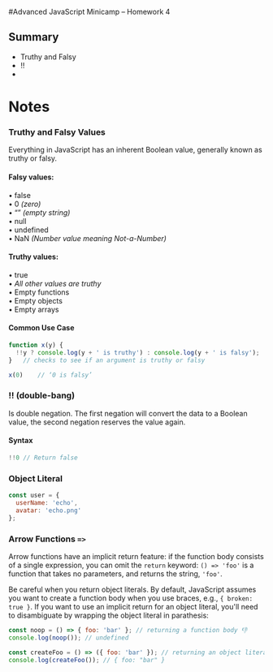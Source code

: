 #Advanced JavaScript Minicamp – Homework 4

## Summary
- Truthy and Falsy
- !!
- 

# Notes

### Truthy and Falsy Values
Everything in JavaScript has an inherent Boolean value, generally known as truthy or falsy.
#### Falsy values:  
• false  
• 0 *(zero)*  
• “” *(empty string)*  
• null  
• undefined  
• NaN *(Number value meaning Not-a-Number)*  

#### Truthy values:
• true  
• *All other values are truthy*  
• Empty functions  
• Empty objects  
• Empty arrays	

#### Common Use Case
```javascript
function x(y) {
  !!y ? console.log(y + ' is truthy') : console.log(y + ' is falsy');
}	// checks to see if an argument is truthy or falsy

x(0)	// ‘0 is falsy’
```

### !! (double-bang)

Is double negation. The first negation will convert the data to a Boolean value, the second negation reserves the value again. 

#### Syntax

```javascript
!!0 // Return false
```

### Object Literal

```javascript
const user = {
  userName: 'echo',
  avatar: 'echo.png'
};
```

### Arrow Functions `=>`

Arrow functions have an implicit return feature: if the function body consists of a single expression, you can omit the `return` keyword: `() => 'foo'` is a function that takes no parameters, and returns the string, `'foo'`.

Be careful when you return object literals. By default, JavaScript assumes you want to create a function body when you use braces, e.g., `{ broken: true }`. If you want to use an implicit return for an object literal, you'll need to disambiguate by wrapping the object literal in parathesis:

```javascript
const noop = () => { foo: 'bar' }; // returning a function body 👎 
console.log(noop()); // undefined

const createFoo = () => ({ foo: 'bar' }); // returning an object literal 👍
console.log(createFoo()); // { foo: "bar" }
